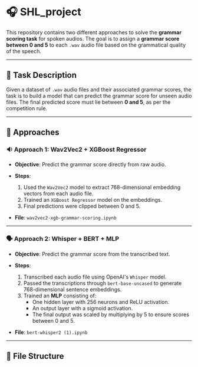 # 🎧 SHL_project

This repository contains two different approaches to solve the **grammar scoring task** for spoken audios. The goal is to assign a **grammar score between 0 and 5** to each `.wav` audio file based on the grammatical quality of the speech.

---

## 📌 Task Description

Given a dataset of `.wav` audio files and their associated grammar scores, the task is to build a model that can predict the grammar score for unseen audio files. The final predicted score must lie between **0 and 5**, as per the competition rule.

---

## 🚀 Approaches

### 🔉 Approach 1: Wav2Vec2 + XGBoost Regressor

- **Objective**: Predict the grammar score directly from raw audio.
- **Steps**:
  1. Used the `Wav2Vec2` model to extract 768-dimensional embedding vectors from each audio file.
  2. Trained an `XGBoost Regressor` model on the embeddings.
  3. Final predictions were clipped between 0 and 5.

- **File**: `wav2vec2-xgb-grammar-scoring.ipynb`

---

### 🗣️ Approach 2: Whisper + BERT + MLP

- **Objective**: Predict the grammar score from the transcribed text.
- **Steps**:
  1. Transcribed each audio file using OpenAI's `Whisper` model.
  2. Passed the transcriptions through `bert-base-uncased` to generate 768-dimensional sentence embeddings.
  3. Trained an **MLP** consisting of:
     - One hidden layer with 256 neurons and ReLU activation.
     - An output layer with a sigmoid activation.
     - The final output was scaled by multiplying by 5 to ensure scores between 0 and 5.

- **File**: `bert-whisper2 (1).ipynb`

---

## 📁 File Structure

